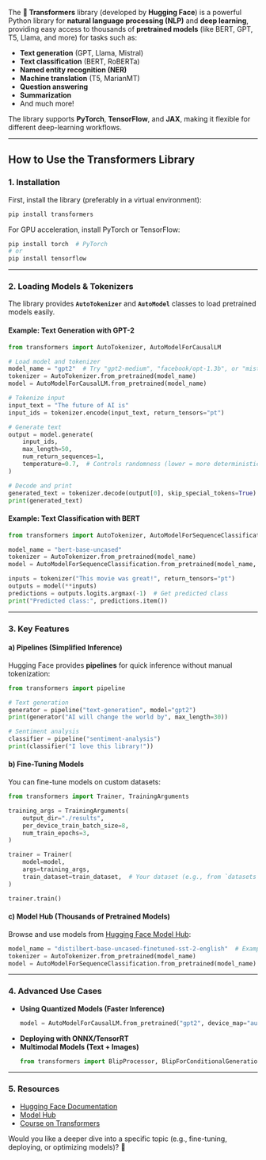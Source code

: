 The **🤗 Transformers** library (developed by **Hugging Face**) is a powerful Python library for **natural language processing (NLP)** and **deep learning**, providing easy access to thousands of **pretrained models** (like BERT, GPT, T5, Llama, and more) for tasks such as:  

- **Text generation** (GPT, Llama, Mistral)  
- **Text classification** (BERT, RoBERTa)  
- **Named entity recognition (NER)**  
- **Machine translation** (T5, MarianMT)  
- **Question answering**  
- **Summarization**  
- And much more!  

The library supports **PyTorch**, **TensorFlow**, and **JAX**, making it flexible for different deep-learning workflows.  

---

## **How to Use the Transformers Library**  

### **1. Installation**  
First, install the library (preferably in a virtual environment):  

```bash
pip install transformers
```

For GPU acceleration, install PyTorch or TensorFlow:  
```bash
pip install torch  # PyTorch
# or
pip install tensorflow
```

---

### **2. Loading Models & Tokenizers**  
The library provides **`AutoTokenizer`** and **`AutoModel`** classes to load pretrained models easily.  

#### **Example: Text Generation with GPT-2**  
```python
from transformers import AutoTokenizer, AutoModelForCausalLM

# Load model and tokenizer
model_name = "gpt2"  # Try "gpt2-medium", "facebook/opt-1.3b", or "mistralai/Mistral-7B-v0.1"
tokenizer = AutoTokenizer.from_pretrained(model_name)
model = AutoModelForCausalLM.from_pretrained(model_name)

# Tokenize input
input_text = "The future of AI is"
input_ids = tokenizer.encode(input_text, return_tensors="pt")

# Generate text
output = model.generate(
    input_ids,
    max_length=50,
    num_return_sequences=1,
    temperature=0.7,  # Controls randomness (lower = more deterministic)
)

# Decode and print
generated_text = tokenizer.decode(output[0], skip_special_tokens=True)
print(generated_text)
```

#### **Example: Text Classification with BERT**  
```python
from transformers import AutoTokenizer, AutoModelForSequenceClassification

model_name = "bert-base-uncased"
tokenizer = AutoTokenizer.from_pretrained(model_name)
model = AutoModelForSequenceClassification.from_pretrained(model_name, num_labels=2)  # Binary classification

inputs = tokenizer("This movie was great!", return_tensors="pt")
outputs = model(**inputs)
predictions = outputs.logits.argmax(-1)  # Get predicted class
print("Predicted class:", predictions.item())
```

---

### **3. Key Features**  

#### **a) Pipelines (Simplified Inference)**  
Hugging Face provides **pipelines** for quick inference without manual tokenization:  
```python
from transformers import pipeline

# Text generation
generator = pipeline("text-generation", model="gpt2")
print(generator("AI will change the world by", max_length=30))

# Sentiment analysis
classifier = pipeline("sentiment-analysis")
print(classifier("I love this library!"))
```

#### **b) Fine-Tuning Models**  
You can fine-tune models on custom datasets:  
```python
from transformers import Trainer, TrainingArguments

training_args = TrainingArguments(
    output_dir="./results",
    per_device_train_batch_size=8,
    num_train_epochs=3,
)

trainer = Trainer(
    model=model,
    args=training_args,
    train_dataset=train_dataset,  # Your dataset (e.g., from `datasets` library)
)

trainer.train()
```

#### **c) Model Hub (Thousands of Pretrained Models)**  
Browse and use models from [Hugging Face Model Hub](https://huggingface.co/models):  
```python
model_name = "distilbert-base-uncased-finetuned-sst-2-english"  # Example: Fine-tuned for sentiment analysis
tokenizer = AutoTokenizer.from_pretrained(model_name)
model = AutoModelForSequenceClassification.from_pretrained(model_name)
```

---

### **4. Advanced Use Cases**  
- **Using Quantized Models (Faster Inference)**  
  ```python
  model = AutoModelForCausalLM.from_pretrained("gpt2", device_map="auto", load_in_8bit=True)  # 8-bit quantization
  ```
- **Deploying with ONNX/TensorRT**  
- **Multimodal Models (Text + Images)**  
  ```python
  from transformers import BlipProcessor, BlipForConditionalGeneration
  ```

---

### **5. Resources**  
- [Hugging Face Documentation](https://huggingface.co/docs/transformers/index)  
- [Model Hub](https://huggingface.co/models)  
- [Course on Transformers](https://huggingface.co/course/)  

Would you like a deeper dive into a specific topic (e.g., fine-tuning, deploying, or optimizing models)? 🚀